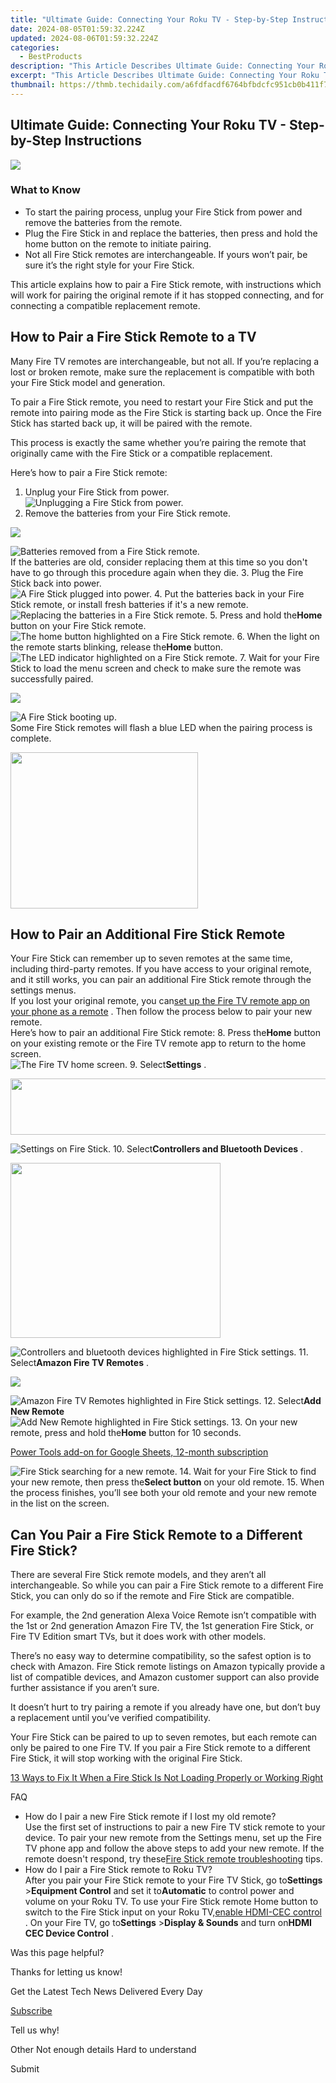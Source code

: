```yaml
---
title: "Ultimate Guide: Connecting Your Roku TV - Step-by-Step Instructions"
date: 2024-08-05T01:59:32.224Z
updated: 2024-08-06T01:59:32.224Z
categories:
  - BestProducts
description: "This Article Describes Ultimate Guide: Connecting Your Roku TV - Step-by-Step Instructions"
excerpt: "This Article Describes Ultimate Guide: Connecting Your Roku TV - Step-by-Step Instructions"
thumbnail: https://thmb.techidaily.com/a6fdfacdf6764bfbdcfc951cb0b411f7e9680e6d489da22f5c297b4d52b59271.jpg
---
```


## Ultimate Guide: Connecting Your Roku TV - Step-by-Step Instructions
<!-- affiliate ads begin -->
<a href="https://secure.2checkout.com/order/checkout.php?PRODS=4940312&QTY=1&AFFILIATE=108875&CART=1"><img src="https://secure.avangate.com/images/merchant/333ac5d90817d69113471fbb6e531bee/sps-partnership-728x90eng.png" border="0"></a>
<!-- affiliate ads end -->
### What to Know

* To start the pairing process, unplug your Fire Stick from power and remove the batteries from the remote.
* Plug the Fire Stick in and replace the batteries, then press and hold the home button on the remote to initiate pairing.
* Not all Fire Stick remotes are interchangeable. If yours won’t pair, be sure it’s the right style for your Fire Stick.

 This article explains how to pair a Fire Stick remote, with instructions which will work for pairing the original remote if it has stopped connecting, and for connecting a compatible replacement remote.

## How to Pair a Fire Stick Remote to a TV

 Many Fire TV remotes are interchangeable, but not all. If you’re replacing a lost or broken remote, make sure the replacement is compatible with both your Fire Stick model and generation.

 To pair a Fire Stick remote, you need to restart your Fire Stick and put the remote into pairing mode as the Fire Stick is starting back up. Once the Fire Stick has started back up, it will be paired with the remote.

 This process is exactly the same whether you’re pairing the remote that originally came with the Fire Stick or a compatible replacement.

 Here’s how to pair a Fire Stick remote:  

1. Unplug your Fire Stick from power.  
![Unplugging a Fire Stick from power.](https://www.lifewire.com/thmb/duf0Ofk9AZmQzapAgkXD7q85Xo4=/1500x0/filters:no_upscale():max_bytes(150000):strip_icc():format(webp)/PXL_20210704_230646563-5c68558b797641c58fbee86bf87f99c5.jpg)
2. Remove the batteries from your Fire Stick remote.  
<!-- affiliate ads begin -->
<a href="https://shop.mondly.com/affiliate.php?ACCOUNT=ATISTUDI&AFFILIATE=108875&PATH=https%3A%2F%2Fwww.mondly.com%3FAFFILIATE%3D108875%26RESOURCE%3D%2BEducational%2B970x90%2B"><img src="https://secure.avangate.com/images/merchant/69c418c33ec2e1a4267fa9bb77fa1428/educational-970x90.gif" border="0"></a>
<!-- affiliate ads end -->
![Batteries removed from a Fire Stick remote.](https://www.lifewire.com/thmb/BxNmHnAIvcKaYLM6j9J0dAUkTIM=/1500x0/filters:no_upscale():max_bytes(150000):strip_icc():format(webp)/remove-b670ffa9d8674789b94438455b48095a.jpg)  
 If the batteries are old, consider replacing them at this time so you don't have to go through this procedure again when they die.
3. Plug the Fire Stick back into power.  
![A Fire Stick plugged into power.](https://www.lifewire.com/thmb/VxtRPaCUYvygFdv3P9VaBessUCg=/1500x0/filters:no_upscale():max_bytes(150000):strip_icc():format(webp)/PXL_20210704_230657857-674b08e9509a4fc999824f074281996e.jpg)
4. Put the batteries back in your Fire Stick remote, or install fresh batteries if it's a new remote.  
![Replacing the batteries in a Fire Stick remote.](https://www.lifewire.com/thmb/QFGacrbahIcNcEe3khaizf2AXlY=/1500x0/filters:no_upscale():max_bytes(150000):strip_icc():format(webp)/replace-9acf30ad667a4a6b8c8f33ec23a5a5b5.jpg)
5. Press and hold the**Home** button on your Fire Stick remote.  
![The home button highlighted on a Fire Stick remote.](https://www.lifewire.com/thmb/9lgS4rhHNpOrHLSwfoS0s0wPiOg=/1500x0/filters:no_upscale():max_bytes(150000):strip_icc():format(webp)/005_pair-fire-stick-remote-5191441-3c92c31dfafe43b8b0391cde14b4a880.jpg)
6. When the light on the remote starts blinking, release the**Home** button.  
![The LED indicator highlighted on a Fire Stick remote.](https://www.lifewire.com/thmb/zbvkrwDzpgx1Aurz-A5APwlhd9I=/1500x0/filters:no_upscale():max_bytes(150000):strip_icc():format(webp)/006_pair-fire-stick-remote-5191441-10962e39bfbc49daa07ddcc2f9f3413b.jpg)
7. Wait for your Fire Stick to load the menu screen and check to make sure the remote was successfully paired.  
<!-- affiliate ads begin -->
<a href="https://store.revouninstaller.com/order/checkout.php?PRODS=28010250&QTY=1&AFFILIATE=108875&CART=1"><img src="https://secure.avangate.com/images/merchant/4282ec8de8c9be897e7aff4aa231b1a4/336__280a.jpg" border="0"></a>
<!-- affiliate ads end -->
![A Fire Stick booting up.](https://www.lifewire.com/thmb/R6MeiKFdDDcZI5JkQagO5FmmjL0=/1500x0/filters:no_upscale():max_bytes(150000):strip_icc():format(webp)/reset-f421c9ef18944d11bee9c074a026e06d.png)  
 Some Fire Stick remotes will flash a blue LED when the pairing process is complete.  

<!-- affiliate ads begin -->
<a href="https://caperobbin.sjv.io/c/5597632/2006123/18460" target="_top" id="2006123"><img src="//a.impactradius-go.com/display-ad/18460-2006123" border="0" alt="" width="300" height="250"/></a><img height="0" width="0" src="https://imp.pxf.io/i/5597632/2006123/18460" style="position:absolute;visibility:hidden;" border="0" />
<!-- affiliate ads end -->
## How to Pair an Additional Fire Stick Remote  

 Your Fire Stick can remember up to seven remotes at the same time, including third-party remotes. If you have access to your original remote, and it still works, you can pair an additional Fire Stick remote through the settings menus.  
 If you lost your original remote, you can[set up the Fire TV remote app on your phone as a remote](https://www.lifewire.com/use-phone-as-remote-control-for-amazon-fire-tv-stick-4571277) . Then follow the process below to pair your new remote.  
 Here’s how to pair an additional Fire Stick remote:
8. Press the**Home** button on your existing remote or the Fire TV remote app to return to the home screen.  
![The Fire TV home screen.](https://www.lifewire.com/thmb/lrZuSRsPY0j9Ahfj8C8zTlS4NXg=/1500x0/filters:no_upscale():max_bytes(150000):strip_icc():format(webp)/008_pair-fire-stick-remote-5191441-5ff98cf4041a46b0bc89785fb134eb20.jpg)
9. Select**Settings** .  
<!-- affiliate ads begin -->
<a href="https://aligracehair.sjv.io/c/5597632/2087267/19272" target="_top" id="2087267"><img src="//a.impactradius-go.com/display-ad/19272-2087267" border="0" alt="" width="728" height="90"/></a><img height="0" width="0" src="https://imp.pxf.io/i/5597632/2087267/19272" style="position:absolute;visibility:hidden;" border="0" />
<!-- affiliate ads end -->
![Settings on Fire Stick.](https://www.lifewire.com/thmb/s-pjR8k8NEQtxx2aUDXOVLWuXH0=/1500x0/filters:no_upscale():max_bytes(150000):strip_icc():format(webp)/009_pair-fire-stick-remote-5191441-13ccdc2dc84740faa311b02e0f3a21a8.jpg)
10. Select**Controllers and Bluetooth Devices** .  
<!-- affiliate ads begin -->
<a href="https://aligracehair.sjv.io/c/5597632/2087264/19272" target="_top" id="2087264"><img src="//a.impactradius-go.com/display-ad/19272-2087264" border="0" alt="" width="336" height="280"/></a><img height="0" width="0" src="https://imp.pxf.io/i/5597632/2087264/19272" style="position:absolute;visibility:hidden;" border="0" />
<!-- affiliate ads end -->
![Controllers and bluetooth devices highlighted in Fire Stick settings.](https://www.lifewire.com/thmb/GvcyqfHHKbmF-ecjza5uYnTQBWU=/1500x0/filters:no_upscale():max_bytes(150000):strip_icc():format(webp)/0010_pair-fire-stick-remote-5191441-b24f79827b5f4e45932ff2f496ac7e71.jpg)
11. Select**Amazon Fire TV Remotes** .  
<!-- affiliate ads begin -->
<a href="https://estore.winxdvd.com/order/checkout.php?PRODS=12653808&QTY=1&AFFILIATE=108875&CART=1"><img src="https://www.winxdvd.com/affiliate/new-banner/wt-500x500.jpg" border="0"></a>
<!-- affiliate ads end -->
![Amazon Fire TV Remotes highlighted in Fire Stick settings.](https://www.lifewire.com/thmb/pDaqvUE7alh5NmqPQKca99lj7LU=/1500x0/filters:no_upscale():max_bytes(150000):strip_icc():format(webp)/0011_pair-fire-stick-remote-5191441-e949bc66951e4a37a375f3379dd0f66f.jpg)
12. Select**Add New Remote**  
![Add New Remote highlighted in Fire Stick settings.](https://www.lifewire.com/thmb/BVvt-kaI001o-jfmGASbj4WvCgY=/1500x0/filters:no_upscale():max_bytes(150000):strip_icc():format(webp)/0012_pair-fire-stick-remote-5191441-c74dfb979f484a388da3b66de5f2891c.jpg)
13. On your new remote, press and hold the**Home** button for 10 seconds.  
<!-- affiliate ads begin -->
<a href="https://secure.2checkout.com/order/checkout.php?PRODS=4721564&QTY=1&AFFILIATE=108875&CART=1">Power Tools add-on for Google Sheets, 12-month subscription</a>
<!-- affiliate ads end -->
![Fire Stick searching for a new remote.](https://www.lifewire.com/thmb/cpIsMIBb3XIUb0C_fO1X5ms9GH4=/1500x0/filters:no_upscale():max_bytes(150000):strip_icc():format(webp)/0013_pair-fire-stick-remote-5191441-3921a87552d94d1bb9655db156b61626.jpg)
14. Wait for your Fire Stick to find your new remote, then press the**Select button** on your old remote.
15. When the process finishes, you’ll see both your old remote and your new remote in the list on the screen.

## Can You Pair a Fire Stick Remote to a Different Fire Stick?

 There are several Fire Stick remote models, and they aren’t all interchangeable. So while you can pair a Fire Stick remote to a different Fire Stick, you can only do so if the remote and Fire Stick are compatible.

 For example, the 2nd generation Alexa Voice Remote isn’t compatible with the 1st or 2nd generation Amazon Fire TV, the 1st generation Fire Stick, or Fire TV Edition smart TVs, but it does work with other models.

 There’s no easy way to determine compatibility, so the safest option is to check with Amazon. Fire Stick remote listings on Amazon typically provide a list of compatible devices, and Amazon customer support can also provide further assistance if you aren’t sure.

 It doesn’t hurt to try pairing a remote if you already have one, but don’t buy a replacement until you’ve verified compatibility.

 Your Fire Stick can be paired to up to seven remotes, but each remote can only be paired to one Fire TV. If you pair a Fire Stick remote to a different Fire Stick, it will stop working with the original Fire Stick.

[13 Ways to Fix It When a Fire Stick Is Not Loading Properly or Working Right](https://www.lifewire.com/fix-firestick-not-loading-5198414)

 FAQ

* How do I pair a new Fire Stick remote if I lost my old remote?  
 Use the first set of instructions to pair a new Fire TV stick remote to your device. To pair your new remote from the Settings menu, set up the Fire TV phone app and follow the above steps to add your new remote. If the remote doesn't respond, try these[Fire Stick remote troubleshooting](https://www.lifewire.com/fix-fire-stick-remote-4177739) tips.
* How do I pair a Fire Stick remote to Roku TV?  
 After you pair your Fire Stick remote to your Fire TV Stick, go to**Settings** \>**Equipment Control** and set it to**Automatic** to control power and volume on your Roku TV. To use your Fire Stick remote Home button to switch to the Fire Stick input on your Roku TV,[enable HDMI-CEC control](https://www.lifewire.com/hdmi-cec-4158343) . On your Fire TV, go to**Settings** \>**Display & Sounds** and turn on**HDMI CEC Device Control** .

Was this page helpful?

Thanks for letting us know!

 Get the Latest Tech News Delivered Every Day

[Subscribe](https://www.lifewire.com/#)

Tell us why!

 Other  Not enough details  Hard to understand

 Submit

<ins class="adsbygoogle"
     style="display:block"
     data-ad-format="autorelaxed"
     data-ad-client="ca-pub-7571918770474297"
     data-ad-slot="1223367746"></ins>



<ins class="adsbygoogle"
     style="display:block"
     data-ad-client="ca-pub-7571918770474297"
     data-ad-slot="8358498916"
     data-ad-format="auto"
     data-full-width-responsive="true"></ins>
